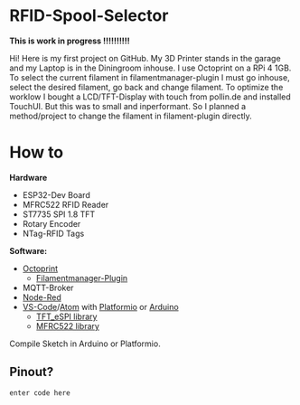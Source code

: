 # RFID-Spool-Selector
**This is work in progress !!!!!!!!!!**

Hi! Here is my first project on GitHub. 
My 3D Printer stands in the garage and my Laptop is in the Diningroom inhouse. I use Octoprint on a RPi 4 1GB. To select the current filament in filamentmanager-plugin I must go inhouse, select the desired filament, go back and change filament. To optimize the worklow I bought a LCD/TFT-Display with touch from pollin.de and installed TouchUI. But this was to small and inperformant. So I planned a method/project to change the filament in filament-plugin directly.

# How to
**Hardware** 
- ESP32-Dev Board
- MFRC522 RFID Reader
- ST7735 SPI 1.8 TFT
- Rotary Encoder
- NTag-RFID Tags

**Software:**
 - [Octoprint](https://octoprint.org/) 
	 - [Filamentmanager-Plugin](https://plugins.octoprint.org/plugins/filamentmanager/)
 - MQTT-Broker
 - [Node-Red](https://nodered.org/)
 - [VS-Code](https://code.visualstudio.com/)/[Atom](https://atom.io/) with [Platformio](https://platformio.org/) or [Arduino](https://www.arduino.cc/)
	 - [TFT_eSPI library](https://github.com/Bodmer/TFT_eSPI)
	 - [MFRC522 library](https://github.com/miguelbalboa/rfid)
	 
Compile Sketch in Arduino or Platformio. 

## Pinout?

    enter code here





<!--stackedit_data:
eyJoaXN0b3J5IjpbMjA1MjA4OTM0OCwtNDU1NzQ5NjEsMjc0OT
A3NjM2XX0=
-->